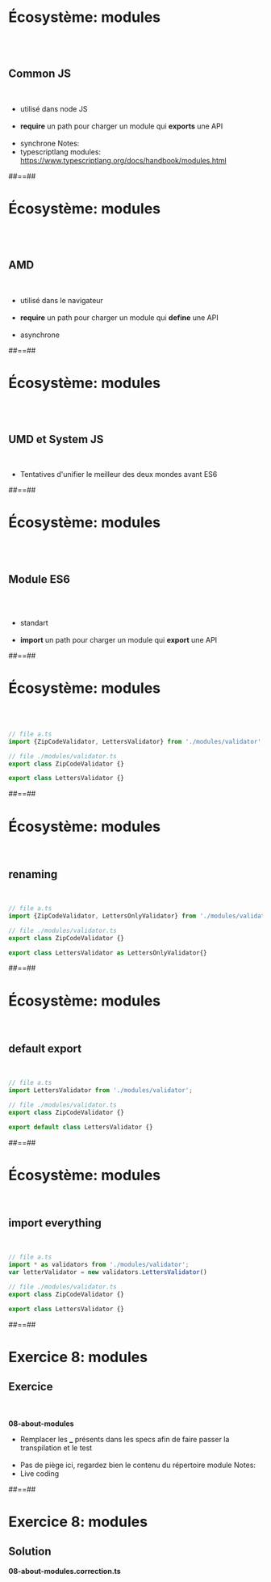 <!-- .slide -->
# Écosystème: modules
<br><br>

## Common JS
<br>

- utilisé dans node JS <br><br>
- <b>require</b> un path pour charger un module qui <b>exports</b> une API<br><br>
- synchrone
Notes:
- typescriptlang modules: https://www.typescriptlang.org/docs/handbook/modules.html

##==##

<!-- .slide -->
# Écosystème: modules
<br><br>

## AMD
<br>

- utilisé dans le navigateur<br><br>
- <b>require</b> un path pour charger un module qui <b>define</b> une API <br><br>
- asynchrone

##==##

<!-- .slide -->
# Écosystème: modules
<br><br>

## UMD et System JS
<br>

- Tentatives d'unifier le meilleur des deux mondes avant ES6
<!-- .element: class="full-center" -->

##==##

<!-- .slide -->
# Écosystème: modules
<br><br>

## Module ES6
<br><br>

- standart <br><br>
- <b>import</b> un path pour charger un module qui <b>export</b> une API

##==##

<!-- .slide: class="with-code inconsolata" -->
# Écosystème: modules
<br><br>

```typescript
// file a.ts
import {ZipCodeValidator, LettersValidator} from './modules/validator';

// file ./modules/validator.ts
export class ZipCodeValidator {}

export class LettersValidator {}
```
<!-- .element: class="big-code" -->

##==##

<!-- .slide: class="with-code inconsolata" -->
# Écosystème: modules
<br>

## renaming
<br>

```typescript
// file a.ts
import {ZipCodeValidator, LettersOnlyValidator} from './modules/validator';

// file ./modules/validator.ts
export class ZipCodeValidator {}

export class LettersValidator as LettersOnlyValidator{}
```
<!-- .element: class="big-code" -->

##==##

<!-- .slide: class="with-code inconsolata" -->
# Écosystème: modules
<br>

## default export
<br>

```typescript
// file a.ts
import LettersValidator from './modules/validator';

// file ./modules/validator.ts
export class ZipCodeValidator {}

export default class LettersValidator {}
```
<!-- .element: class="big-code" -->

##==##

<!-- .slide: class="with-code inconsolata" -->
# Écosystème: modules
<br>

## import everything
<br>

```typescript
// file a.ts
import * as validators from './modules/validator';
var letterValidator = new validators.LettersValidator()

// file ./modules/validator.ts
export class ZipCodeValidator {}

export class LettersValidator {}
```
<!-- .element: class="big-code" -->

##==##

<!-- .slide: class="exercice" -->
# Exercice 8: modules
## Exercice
<br><br>
<span class="center"><b>08-about-modules</b></span>
<br>

- Remplacer les <b>_</b> présents dans les specs afin de faire passer la transpilation et le test<br><br>
- Pas de piège ici, regardez bien le contenu du répertoire module 
Notes:
- Live coding

##==##

<!-- .slide: class="exercice" -->
# Exercice 8: modules
## Solution
<span class="full-center"><b>08-about-modules.correction.ts</b></span>


